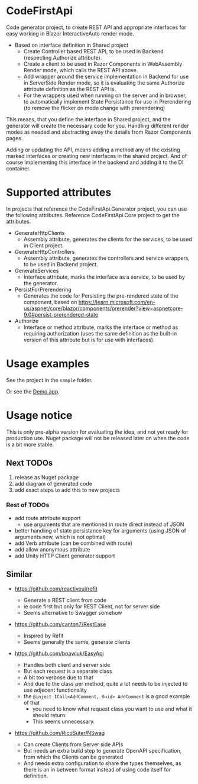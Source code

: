 ﻿# CodeFirstApi

Code generator project, to create REST API and appropriate interfaces for easy working in Blazor InteractiveAuto render mode.
- Based on interface definition in Shared project
  - Create Controller based REST API, to be used in Backend (respecting Authorize attribute).
  - Create a client to be used in Razor Components in WebAssembly Render mode, which calls the REST API above.
  - Add wrapper around the service implementation in Backend for use in ServerSide Render mode, so it is evaluating the same Authorize attribute definition as the REST API is.
  - For the wrappers used when running on the server and in browser, to automatically implement State Persistance for use in Prerendering (to remove the flicker on mode change with prerendering)

This means, that you define the interface in Shared project, and the generator will create the necessary code for you.
Handling different render modes as needed and abstracting away the details from Razor Components pages.

Adding or updating the API, means adding a method any of the existing marked interfaces or creating new interfaces in the shared project. 
And of course implementing this interface in the backend and adding it to the DI container.


# Supported attributes

In projects that reference the CodeFirstApi.Generator project, you can use the following attributes.
Reference CodeFirstApi.Core project to get the attributes.

- GenerateHttpClients 
  - Assembly attribute, generates the clients for the services, to be used in Client project.
- GenerateHttpControllers
  - Assembly attribute, generates the controllers and service wrappers, to be used in Backend project.
- GenerateServices
  - Interface attribute, marks the interface as a service, to be used by the generator.
- PersistForPrerendering
  - Generates the code for Persisting the pre-rendered state of the component, based on https://learn.microsoft.com/en-us/aspnet/core/blazor/components/prerender?view=aspnetcore-9.0#persist-prerendered-state
- Authorize
  - Interface or method attribute, marks the interface or method as requiring authorization (uses the same definition as the built-in version of this attribute but is for use with interfaces).


# Usage examples

See the project in the `sample` folder.

Or see the [Demo app](https://codefirstapi.azurewebsites.net/).


# Usage notice

This is only pre-alpha version for evaluating the idea, and not yet ready for production use.
Nuget package will not be released later on when the code is a bit more stable.


## Next TODOs

1. release as Nuget package
2. add diagram of generated code 
3. add exact steps to add this to new projects


### Rest of TODOs
 
- add route attribute support
  - use arguments that are mentioned in route direct instead of JSON
- better handling of state persistance key for arguments (using JSON of arguments now, which is not optimal)
- add Verb attribute (can be combined with route)
- add allow anonymous attribute
- add Unity HTTP Client generator support


## Similar

- https://github.com/reactiveui/refit
  - Generate a REST client from code
  - ie code first but only for REST Client, not for server side
  - Seems alternative to Swagger somehow

- https://github.com/canton7/RestEase
  - Inspired by Refit
  - Seems generally the same, generate clients

- https://github.com/bpawluk/EasyApi
  - Handles both client and server side
  - But each request is a separate class
  - A bit too verbose due to that
  - And due to the class per method, quite a lot needs to be injected to use adjecent functionality
  - the `@inject ICall<AddComment, Guid> AddComment` is a good example of that
    - you need to know what request class you want to use and what it should return. 
    - This seems unnecessary.

- https://github.com/RicoSuter/NSwag
  - Can create Clients from Server side APIs
  - But needs an extra build step to generate OpenAPI specification, from which the Clients can be generated
  - And needs extra configuration to share the types themselves, as there is an in between format instead of using code itself for definition.